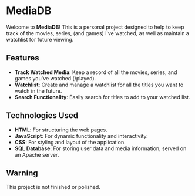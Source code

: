 # MediaDB

Welcome to **MediaDB**! This is a personal project designed to help to keep track of the movies, series, (and games) i've watched, as well as maintain a watchlist for future viewing.

## Features

- **Track Watched Media**: Keep a record of all the movies, series, and games you've watched (/played).
- **Watchlist**: Create and manage a watchlist for all the titles you want to watch in the future.
- **Search Functionality**: Easily search for titles to add to your watched list.

## Technologies Used

- **HTML**: For structuring the web pages.
- **JavaScript**: For dynamic functionality and interactivity.
- **CSS**: For styling and layout of the application.
- **SQL Database**: For storing user data and media information, served on an Apache server.

## Warning

This project is not finished or polished.
